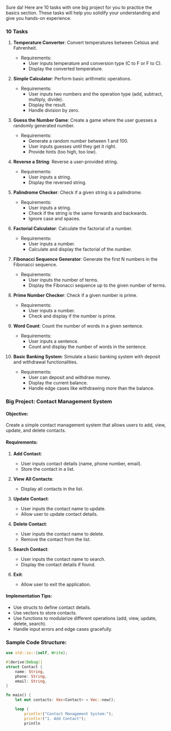 Sure da! Here are 10 tasks with one big project for you to practice the basics section. These tasks will help you solidify your understanding and give you hands-on experience.

### 10 Tasks

1. **Temperature Converter**: Convert temperatures between Celsius and Fahrenheit.
    - Requirements:
        - User inputs temperature and conversion type (C to F or F to C).
        - Display the converted temperature.

2. **Simple Calculator**: Perform basic arithmetic operations.
    - Requirements:
        - User inputs two numbers and the operation type (add, subtract, multiply, divide).
        - Display the result.
        - Handle division by zero.

3. **Guess the Number Game**: Create a game where the user guesses a randomly generated number.
    - Requirements:
        - Generate a random number between 1 and 100.
        - User inputs guesses until they get it right.
        - Provide hints (too high, too low).

4. **Reverse a String**: Reverse a user-provided string.
    - Requirements:
        - User inputs a string.
        - Display the reversed string.

5. **Palindrome Checker**: Check if a given string is a palindrome.
    - Requirements:
        - User inputs a string.
        - Check if the string is the same forwards and backwards.
        - Ignore case and spaces.

6. **Factorial Calculator**: Calculate the factorial of a number.
    - Requirements:
        - User inputs a number.
        - Calculate and display the factorial of the number.

7. **Fibonacci Sequence Generator**: Generate the first N numbers in the Fibonacci sequence.
    - Requirements:
        - User inputs the number of terms.
        - Display the Fibonacci sequence up to the given number of terms.

8. **Prime Number Checker**: Check if a given number is prime.
    - Requirements:
        - User inputs a number.
        - Check and display if the number is prime.

9. **Word Count**: Count the number of words in a given sentence.
    - Requirements:
        - User inputs a sentence.
        - Count and display the number of words in the sentence.

10. **Basic Banking System**: Simulate a basic banking system with deposit and withdrawal functionalities.
    - Requirements:
        - User can deposit and withdraw money.
        - Display the current balance.
        - Handle edge cases like withdrawing more than the balance.

### Big Project: Contact Management System

#### Objective:
Create a simple contact management system that allows users to add, view, update, and delete contacts.

#### Requirements:
1. **Add Contact**:
    - User inputs contact details (name, phone number, email).
    - Store the contact in a list.

2. **View All Contacts**:
    - Display all contacts in the list.

3. **Update Contact**:
    - User inputs the contact name to update.
    - Allow user to update contact details.

4. **Delete Contact**:
    - User inputs the contact name to delete.
    - Remove the contact from the list.

5. **Search Contact**:
    - User inputs the contact name to search.
    - Display the contact details if found.

6. **Exit**:
    - Allow user to exit the application.

#### Implementation Tips:
- Use structs to define contact details.
- Use vectors to store contacts.
- Use functions to modularize different operations (add, view, update, delete, search).
- Handle input errors and edge cases gracefully.

### Sample Code Structure:

```rust
use std::io::{self, Write};

#[derive(Debug)]
struct Contact {
    name: String,
    phone: String,
    email: String,
}

fn main() {
    let mut contacts: Vec<Contact> = Vec::new();

    loop {
        println!("Contact Management System:");
        println!("1. Add Contact");
        println